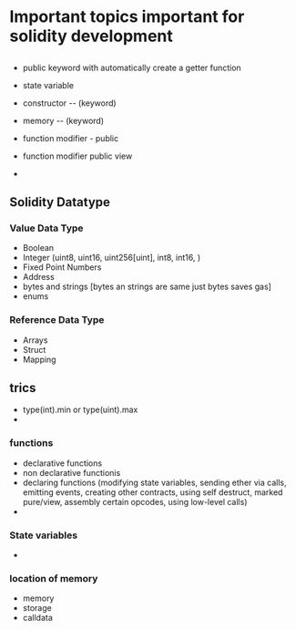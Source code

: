 # Important topics important for solidity development

##
- public keyword with automatically create a getter function
- state variable
- constructor -- (keyword)
- memory -- (keyword)

- function  modifier - public
- function modifier public view
- 


## Solidity Datatype

### Value Data Type
- Boolean
- Integer (uint8, uint16, uint256[uint], int8, int16, )
- Fixed Point Numbers
- Address
- bytes and strings [bytes an strings are same just bytes saves gas]
- enums

### Reference Data Type
- Arrays
- Struct
- Mapping


## trics

- type(int).min or type(uint).max
- 

### functions
- declarative functions
- non declarative functionis
- declaring functions (modifying state variables, sending ether via calls, emitting events, creating other contracts, using self destruct, marked pure/view, assembly certain opcodes, using low-level calls)
- 

### State variables

- 

### location of memory
- memory
- storage
- calldata
